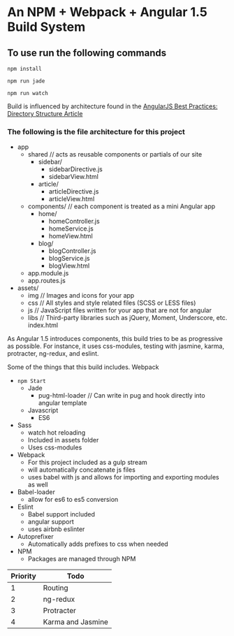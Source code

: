 # An NPM + Webpack + Angular 1.5 Build System

## To use run the following commands ##

``npm install``

``npm run jade``

``npm run watch``

Build is influenced by architecture found in the [AngularJS Best Practices: Directory Structure Article](https://scotch.io/tutorials/angularjs-best-practices-directory-structure)

### The following is the file architecture for this project ###
- app
  - shared   // acts as reusable components or partials of our site
    - sidebar/
      - sidebarDirective.js
      - sidebarView.html
    - article/
      - articleDirective.js
      - articleView.html
  - components/   // each component is treated as a mini Angular app
    - home/
      - homeController.js
      - homeService.js
      - homeView.html
    - blog/
      - blogController.js
      - blogService.js
      - blogView.html
  - app.module.js
  - app.routes.js
- assets/
  - img         // Images and icons for your app
  - css      // All styles and style related files (SCSS or LESS files)
  - js       // JavaScript files written for your app that are not for angular
  - libs     // Third-party libraries such as jQuery, Moment, Underscore, etc.
index.html

As Angular 1.5 introduces components, this build tries to be as progressive as possible. For instance, it uses css-modules, testing with jasmine, karma, protracter, ng-redux, and eslint.

 Some of the things that this build includes. Webpack

* `npm Start`
  * Jade
    * pug-html-loader // Can write in pug and hook directly into angular template
  * Javascript
    * ES6
* Sass
  * watch hot reloading
  * Included in assets folder
  * Uses css-modules
* Webpack
  * For this project included as a gulp stream
  * will automatically concatenate js files
  * uses babel with js and allows for importing and exporting modules as well
* Babel-loader
  * allow for es6 to es5 conversion
* Eslint
    * Babel support included
    * angular support
    * uses airbnb eslinter
* Autoprefixer
  * Automatically adds prefixes to css when needed
* NPM
  * Packages are managed through NPM



| Priority  | Todo                                                                 |
|-----------|----------------------------------------------------------------------|
| 1         | Routing                                                              |
| 2         | ng-redux                                                             |
| 3         | Protracter                                                           |
| 4         | Karma and Jasmine                                                    |
